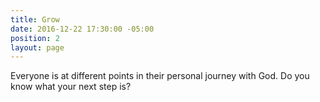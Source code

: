 ```yaml
---
title: Grow
date: 2016-12-22 17:30:00 -05:00
position: 2
layout: page
---
```


Everyone is at different points in their personal journey with God. Do you know what your next step is? 